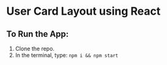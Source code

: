 # User Card Layout using React


## To Run the App:
1. Clone the repo.
2. In the terminal, type: `npm i && npm start`
